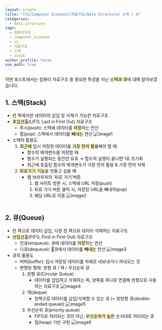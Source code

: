 ```yaml
---
layout: single
title: "[CS/Computer Science][자료구조/Data Structure] 스택 / 큐"
categories:
  - data_structure
tags:
  - 컴퓨터구조
  - computer_science
  - cs
  - 자료구조
  - 스택
  - stack
author_profile: false
use_math: true
---
```

이번 포스트에서는 컴퓨터 자료구조 중 중요한 특성을 지닌 <mark style="background: #FFF3A3A6;">스택과 큐</mark>에 대해 알아보겠습니다.

## 1.  스택(Stack)
- 한 쪽에서만 데이터의 삽입 및 삭제가 가능한 자료구조
- <mark style="background: #FFF3A3A6;">후입선출</mark>(LIFO, Last in First Out) 자료구조
	- 푸시(push): 스택에 데이터를 <mark style="background: #FFF3A3A6;">저장</mark>하는 연산
	- 팝(pop): 스택에서 데이터를 <mark style="background: #FFF3A3A6;">빼내는</mark> 연산
	![image1](../../images/2025-03-20-cs_basic-4_4/image1.png)
- 스택의 활용도
	1. <mark style="background: #FFF3A3A6;">최근에</mark> 임시 저장한 데이터를 <mark style="background: #FFF3A3A6;">가장 먼저 활용</mark>해야 할 때
		- 함수의 매개변수를 저장할 때
		- 함수가 실행되는 동안만 유효 → 함수의 실행이 끝나면 1로 초기화
		- 최근에 호출된 함수의 매개변수가 가장 먼저 활용 & 가장 먼저 삭제
	2. <mark style="background: #FFF3A3A6;">뒤로가기 기능</mark>을 만들고 싶을 때
		- 웹 브라우저의 '뒤로 가기'버튼
			1. 웹 사이트 방문 시, 스택에 URL 저장(push)
			2. 뒤로 가기 버튼 클릭 시, 저장된 URL을 빼내어(pop)
			3.  해당 URL로 이동
			![image2](../../images/2025-03-20-cs_basic-4_4/image2.png)<br><br>

## 2. 큐(Queue)
- 한 쪽으로 데이터 삽입, 다른 한 쪽으로 데이터 삭제하는 자료구조
- <mark style="background: #FFF3A3A6;">선입선출</mark>(FIFO, First in First Out) 자료구조
	- 인큐(enqueue): 큐에 데이터를 <mark style="background: #FFF3A3A6;">저장</mark>하는 연산
	- 디큐(dequeue): 큐에서 데이터를 <mark style="background: #FFF3A3A6;">빼내는</mark> 연산
	![image3](../../images/2025-03-20-cs_basic-4_4/image3.png)
- 큐의 활용도
	- 버퍼(buffer): 임시 저장된 데이터를 차례로 내보내거나 꺼내오는 것
	- 변형된 형태: 원형 큐 / 덱 / 우선순위 큐
		1. 원형 큐(Circular Queue)
			- 데이터를 삽입하고 삭제하는 쪽, 양쪽을 하나로 연결해 원형으로 사용하는 자료구조
			![image4](../../images/2025-03-20-cs_basic-4_4/image4.png)
		2. 덱(deque)
			- 양쪽으로 데이터를 삽입/삭제할 수 있는 큐 (= 양방향 큐(double-ended queue))
			![image5](../../images/2025-03-20-cs_basic-4_4/image5.png)
		3. 우선순위 큐(priority queue)
			- FIFO로 처리되는 것이 아닌, <mark style="background: #FFF3A3A6;">우선순위가 높은</mark> 순서대로 처리되는 큐
			- 힙(heap) 기반 구현
			![image6](../../images/2025-03-20-cs_basic-4_4/image6.png)